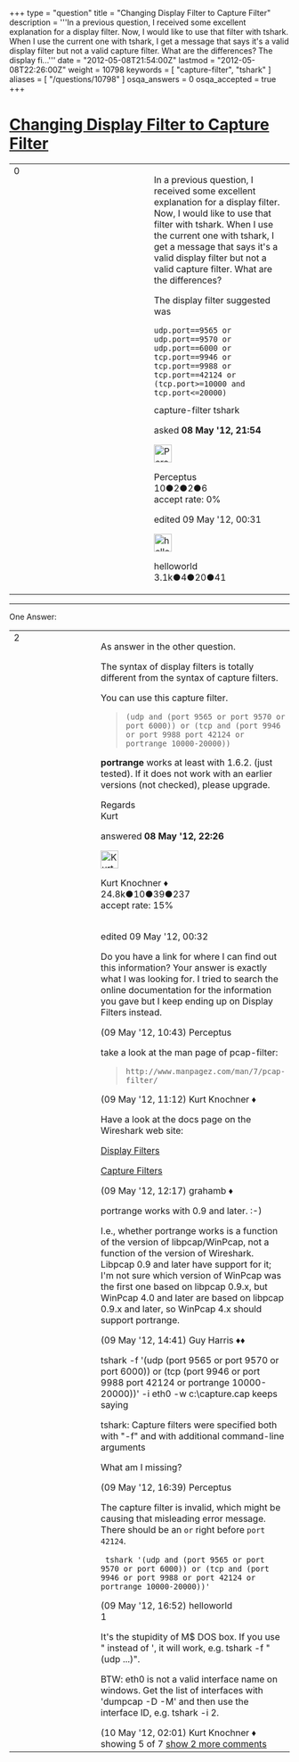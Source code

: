 +++
type = "question"
title = "Changing Display Filter to Capture Filter"
description = '''In a previous question, I received some excellent explanation for a display filter. Now, I would like to use that filter with tshark. When I use the current one with tshark, I get a message that says it&#x27;s a valid display filter but not a valid capture filter. What are the differences? The display fi...'''
date = "2012-05-08T21:54:00Z"
lastmod = "2012-05-08T22:26:00Z"
weight = 10798
keywords = [ "capture-filter", "tshark" ]
aliases = [ "/questions/10798" ]
osqa_answers = 0
osqa_accepted = true
+++

<div class="headNormal">

# [Changing Display Filter to Capture Filter](/questions/10798/changing-display-filter-to-capture-filter)

</div>

<div id="main-body">

<div id="askform">

<table id="question-table" style="width:100%;"><colgroup><col style="width: 50%" /><col style="width: 50%" /></colgroup><tbody><tr class="odd"><td style="width: 30px; vertical-align: top"><div class="vote-buttons"><div id="post-10798-score" class="post-score" title="current number of votes">0</div><div id="favorite-count" class="favorite-count"></div></div></td><td><div id="item-right"><div class="question-body"><p>In a previous question, I received some excellent explanation for a display filter. Now, I would like to use that filter with tshark. When I use the current one with tshark, I get a message that says it's a valid display filter but not a valid capture filter. What are the differences?</p><p>The display filter suggested was</p><pre><code>udp.port==9565 or udp.port==9570 or udp.port==6000 or tcp.port==9946 or tcp.port==9988 or tcp.port==42124 or (tcp.port&gt;=10000 and tcp.port&lt;=20000)</code></pre></div><div id="question-tags" class="tags-container tags">capture-filter tshark</div><div id="question-controls" class="post-controls"></div><div class="post-update-info-container"><div class="post-update-info post-update-info-user"><p>asked <strong>08 May '12, 21:54</strong></p><img src="https://secure.gravatar.com/avatar/b47fc9ff10b938b2c04a2f791094637b?s=32&amp;d=identicon&amp;r=g" class="gravatar" width="32" height="32" alt="Perceptus&#39;s gravatar image" /><p>Perceptus<br />
<span class="score" title="10 reputation points">10</span><span title="2 badges"><span class="badge1">●</span><span class="badgecount">2</span></span><span title="2 badges"><span class="silver">●</span><span class="badgecount">2</span></span><span title="6 badges"><span class="bronze">●</span><span class="badgecount">6</span></span><br />
<span class="accept_rate" title="Rate of the user&#39;s accepted answers">accept rate:</span> <span title="Perceptus has no accepted answers">0%</span></p></div><div class="post-update-info post-update-info-edited"><p>edited 09 May '12, 00:31</p><img src="https://secure.gravatar.com/avatar/362ba1008ad9a075d1556d33e97dfed6?s=32&amp;d=identicon&amp;r=g" class="gravatar" width="32" height="32" alt="helloworld&#39;s gravatar image" /><p>helloworld<br />
<span class="score" title="3149 reputation points"><span>3.1k</span></span><span title="4 badges"><span class="badge1">●</span><span class="badgecount">4</span></span><span title="20 badges"><span class="silver">●</span><span class="badgecount">20</span></span><span title="41 badges"><span class="bronze">●</span><span class="badgecount">41</span></span></p></div></div><div id="comments-container-10798" class="comments-container"></div><div id="comment-tools-10798" class="comment-tools"></div><div class="clear"></div><div id="comment-10798-form-container" class="comment-form-container"></div><div class="clear"></div></div></td></tr></tbody></table>

------------------------------------------------------------------------

<div class="tabBar">

<span id="sort-top"></span>

<div class="headQuestions">

One Answer:

</div>

</div>

<span id="10804"></span>

<div id="answer-container-10804" class="answer accepted-answer">

<table style="width:100%;"><colgroup><col style="width: 50%" /><col style="width: 50%" /></colgroup><tbody><tr class="odd"><td style="width: 30px; vertical-align: top"><div class="vote-buttons"><div id="post-10804-score" class="post-score" title="current number of votes">2</div></div></td><td><div class="item-right"><div class="answer-body"><p>As answer in the other question.</p><p>The syntax of display filters is totally different from the syntax of capture filters.</p><p>You can use this capture filter.</p><blockquote><p><code>(udp and (port 9565 or port 9570 or port 6000)) or (tcp and (port 9946 or port 9988 port 42124 or portrange 10000-20000))</code><br />
</p></blockquote><p><strong>portrange</strong> works at least with 1.6.2. (just tested). If it does not work with an earlier versions (not checked), please upgrade.</p><p>Regards<br />
Kurt</p></div><div class="answer-controls post-controls"></div><div class="post-update-info-container"><div class="post-update-info post-update-info-user"><p>answered <strong>08 May '12, 22:26</strong></p><img src="https://secure.gravatar.com/avatar/23b7bf5b13bc2c98b2e8aa9869ca5d75?s=32&amp;d=identicon&amp;r=g" class="gravatar" width="32" height="32" alt="Kurt%20Knochner&#39;s gravatar image" /><p>Kurt Knochner ♦<br />
<span class="score" title="24767 reputation points"><span>24.8k</span></span><span title="10 badges"><span class="badge1">●</span><span class="badgecount">10</span></span><span title="39 badges"><span class="silver">●</span><span class="badgecount">39</span></span><span title="237 badges"><span class="bronze">●</span><span class="badgecount">237</span></span><br />
<span class="accept_rate" title="Rate of the user&#39;s accepted answers">accept rate:</span> <span title="Kurt Knochner has 344 accepted answers">15%</span> </br></br></p></div><div class="post-update-info post-update-info-edited"><p>edited 09 May '12, 00:32</p></div></div><div id="comments-container-10804" class="comments-container"><span id="10846"></span><div id="comment-10846" class="comment"><div id="post-10846-score" class="comment-score"></div><div class="comment-text"><p>Do you have a link for where I can find out this information? Your answer is exactly what I was looking for. I tried to search the online documentation for the information you gave but I keep ending up on Display Filters instead.</p></div><div id="comment-10846-info" class="comment-info"><span class="comment-age">(09 May '12, 10:43)</span> Perceptus</div></div><span id="10847"></span><div id="comment-10847" class="comment"><div id="post-10847-score" class="comment-score"></div><div class="comment-text"><p>take a look at the man page of pcap-filter:</p><blockquote><p><code>http://www.manpagez.com/man/7/pcap-filter/</code></p></blockquote></div><div id="comment-10847-info" class="comment-info"><span class="comment-age">(09 May '12, 11:12)</span> Kurt Knochner ♦</div></div><span id="10851"></span><div id="comment-10851" class="comment"><div id="post-10851-score" class="comment-score"></div><div class="comment-text"><p>Have a look at the docs page on the Wireshark web site:</p><p><a href="http://www.wireshark.org/docs/man-pages/wireshark-filter.html">Display Filters</a></p><p><a href="http://wiki.wireshark.org/CaptureFilters">Capture Filters</a></p></div><div id="comment-10851-info" class="comment-info"><span class="comment-age">(09 May '12, 12:17)</span> grahamb ♦</div></div><span id="10854"></span><div id="comment-10854" class="comment"><div id="post-10854-score" class="comment-score"></div><div class="comment-text"><p>portrange works with 0.9 and later. :-)</p><p>I.e., whether portrange works is a function of the version of libpcap/WinPcap, not a function of the version of Wireshark. Libpcap 0.9 and later have support for it; I'm not sure which version of WinPcap was the first one based on libpcap 0.9.x, but WinPcap 4.0 and later are based on libpcap 0.9.x and later, so WinPcap 4.x should support portrange.</p></div><div id="comment-10854-info" class="comment-info"><span class="comment-age">(09 May '12, 14:41)</span> Guy Harris ♦♦</div></div><span id="10855"></span><div id="comment-10855" class="comment not_top_scorer"><div id="post-10855-score" class="comment-score"></div><div class="comment-text"><p>tshark -f '(udp (port 9565 or port 9570 or port 6000)) or (tcp (port 9946 or port 9988 port 42124 or portrange 10000-20000))' -i eth0 -w c:\capture.cap keeps saying</p><p>tshark: Capture filters were specified both with "-f" and with additional command-line arguments</p><p>What am I missing?</p></div><div id="comment-10855-info" class="comment-info"><span class="comment-age">(09 May '12, 16:39)</span> Perceptus</div></div><span id="10858"></span><div id="comment-10858" class="comment not_top_scorer"><div id="post-10858-score" class="comment-score"></div><div class="comment-text"><p>The capture filter is invalid, which might be causing that misleading error message. There should be an <code>or</code> right before <code>port 42124</code>.</p><p><code> tshark '(udp and (port 9565 or port 9570 or port 6000)) or (tcp and (port 9946 or port 9988 or port 42124 or portrange 10000-20000))'</code></p></div><div id="comment-10858-info" class="comment-info"><span class="comment-age">(09 May '12, 16:52)</span> helloworld</div></div><span id="10880"></span><div id="comment-10880" class="comment"><div id="post-10880-score" class="comment-score">1</div><div class="comment-text"><p>It's the stupidity of M$ DOS box. If you use " instead of ', it will work, e.g. tshark -f "(udp ...)".</p><p>BTW: eth0 is not a valid interface name on windows. Get the list of interfaces with 'dumpcap -D -M' and then use the interface ID, e.g. tshark -i 2.</p></div><div id="comment-10880-info" class="comment-info"><span class="comment-age">(10 May '12, 02:01)</span> Kurt Knochner ♦</div></div></div><div id="comment-tools-10804" class="comment-tools"><span class="comments-showing"> showing 5 of 7 </span> <a href="#" class="show-all-comments-link">show 2 more comments</a></div><div class="clear"></div><div id="comment-10804-form-container" class="comment-form-container"></div><div class="clear"></div></div></td></tr></tbody></table>

</div>

<div class="paginator-container-left">

</div>

</div>

</div>

